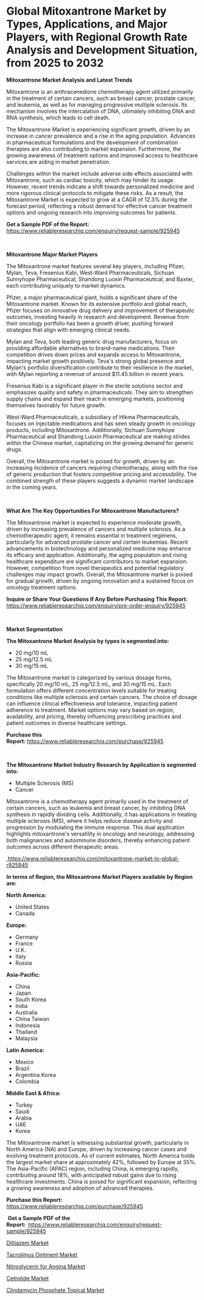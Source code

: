 <p><h1>Global Mitoxantrone Market by Types, Applications, and Major Players, with Regional Growth Rate Analysis and Development Situation, from 2025 to 2032</h1></p><p><strong>Mitoxantrone Market Analysis and Latest Trends</strong></p>
<p><p>Mitoxantrone is an anthracenedione chemotherapy agent utilized primarily in the treatment of certain cancers, such as breast cancer, prostate cancer, and leukemia, as well as for managing progressive multiple sclerosis. Its mechanism involves the intercalation of DNA, ultimately inhibiting DNA and RNA synthesis, which leads to cell death.</p><p>The Mitoxantrone Market is experiencing significant growth, driven by an increase in cancer prevalence and a rise in the aging population. Advances in pharmaceutical formulations and the development of combination therapies are also contributing to market expansion. Furthermore, the growing awareness of treatment options and improved access to healthcare services are aiding in market penetration.</p><p>Challenges within the market include adverse side effects associated with Mitoxantrone, such as cardiac toxicity, which may hinder its usage. However, recent trends indicate a shift towards personalized medicine and more rigorous clinical protocols to mitigate these risks. As a result, the Mitoxantrone Market is expected to grow at a CAGR of 12.3% during the forecast period, reflecting a robust demand for effective cancer treatment options and ongoing research into improving outcomes for patients.</p></p>
<p><strong>Get a Sample PDF of the Report:&nbsp;</strong> <a href="https://www.reliableresearchiq.com/enquiry/request-sample/925945?utm_campaign=1900&utm_medium=2&utm_source=Github&utm_content=ia&utm_term=08032025&utm_id=mitoxantrone">https://www.reliableresearchiq.com/enquiry/request-sample/925945</a></p>
<p>&nbsp;</p>
<p><strong>Mitoxantrone Major Market Players</strong></p>
<p><p>The Mitoxantrone market features several key players, including Pfizer, Mylan, Teva, Fresenius Kabi, West-Ward Pharmaceuticals, Sichuan Sunnyhope Pharmaceutical, Shandong Luoxin Pharmaceutical, and Baxter, each contributing uniquely to market dynamics.</p><p>Pfizer, a major pharmaceutical giant, holds a significant share of the Mitoxantrone market. Known for its extensive portfolio and global reach, Pfizer focuses on innovative drug delivery and improvement of therapeutic outcomes, investing heavily in research and development. Revenue from their oncology portfolio has been a growth driver, pushing forward strategies that align with emerging clinical needs.</p><p>Mylan and Teva, both leading generic drug manufacturers, focus on providing affordable alternatives to brand-name medications. Their competition drives down prices and expands access to Mitoxantrone, impacting market growth positively. Teva's strong global presence and Mylan's portfolio diversification contribute to their resilience in the market, with Mylan reporting a revenue of around $11.45 billion in recent years.</p><p>Fresenius Kabi is a significant player in the sterile solutions sector and emphasizes quality and safety in pharmaceuticals. They aim to strengthen supply chains and expand their reach in emerging markets, positioning themselves favorably for future growth.</p><p>West-Ward Pharmaceuticals, a subsidiary of Hikma Pharmaceuticals, focuses on injectable medications and has seen steady growth in oncology products, including Mitoxantrone. Additionally, Sichuan Sunnyhope Pharmaceutical and Shandong Luoxin Pharmaceutical are making strides within the Chinese market, capitalizing on the growing demand for generic drugs.</p><p>Overall, the Mitoxantrone market is poised for growth, driven by an increasing incidence of cancers requiring chemotherapy, along with the rise of generic production that fosters competitive pricing and accessibility. The combined strength of these players suggests a dynamic market landscape in the coming years.</p></p>
<p>&nbsp;</p>
<p><strong>What Are The Key Opportunities For Mitoxantrone Manufacturers?</strong></p>
<p><p>The Mitoxantrone market is expected to experience moderate growth, driven by increasing prevalence of cancers and multiple sclerosis. As a chemotherapeutic agent, it remains essential in treatment regimens, particularly for advanced prostate cancer and certain leukemias. Recent advancements in biotechnology and personalized medicine may enhance its efficacy and application. Additionally, the aging population and rising healthcare expenditure are significant contributors to market expansion. However, competition from novel therapeutics and potential regulatory challenges may impact growth. Overall, the Mitoxantrone market is poised for gradual growth, driven by ongoing innovation and a sustained focus on oncology treatment options.</p></p>
<p><strong>Inquire or Share Your Questions If Any Before Purchasing This Report:</strong> <a href="https://www.reliableresearchiq.com/enquiry/pre-order-enquiry/925945?utm_campaign=1900&utm_medium=2&utm_source=Github&utm_content=ia&utm_term=08032025&utm_id=mitoxantrone">https://www.reliableresearchiq.com/enquiry/pre-order-enquiry/925945</a></p>
<p>&nbsp;</p>
<p><strong>Market Segmentation</strong></p>
<p><strong>The Mitoxantrone Market Analysis by types is segmented into:</strong></p>
<p><ul><li>20 mg/10 mL</li><li>25 mg/12.5 mL</li><li>30 mg/15 mL</li></ul></p>
<p><p>The Mitoxantrone market is categorized by various dosage forms, specifically 20 mg/10 mL, 25 mg/12.5 mL, and 30 mg/15 mL. Each formulation offers different concentration levels suitable for treating conditions like multiple sclerosis and certain cancers. The choice of dosage can influence clinical effectiveness and tolerance, impacting patient adherence to treatment. Market options may vary based on region, availability, and pricing, thereby influencing prescribing practices and patient outcomes in diverse healthcare settings.</p></p>
<p><strong>Purchase this Report:&nbsp;</strong><a href="https://www.reliableresearchiq.com/purchase/925945?utm_campaign=1900&utm_medium=2&utm_source=Github&utm_content=ia&utm_term=08032025&utm_id=mitoxantrone">https://www.reliableresearchiq.com/purchase/925945</a></p>
<p>&nbsp;</p>
<p><strong>The Mitoxantrone Market Industry Research by Application is segmented into:</strong></p>
<p><ul><li>Multiple Sclerosis (MS)</li><li>Cancer</li></ul></p>
<p><p>Mitoxantrone is a chemotherapy agent primarily used in the treatment of certain cancers, such as leukemia and breast cancer, by inhibiting DNA synthesis in rapidly dividing cells. Additionally, it has applications in treating multiple sclerosis (MS), where it helps reduce disease activity and progression by modulating the immune response. This dual application highlights mitoxantrone's versatility in oncology and neurology, addressing both malignancies and autoimmune disorders, thereby enhancing patient outcomes across different therapeutic areas.</p></p>
<p><a href="https://www.reliableresearchiq.com/mitoxantrone-market-in-global-r925945?utm_campaign=1900&utm_medium=2&utm_source=Github&utm_content=ia&utm_term=08032025&utm_id=mitoxantrone">&nbsp;https://www.reliableresearchiq.com/mitoxantrone-market-in-global-r925945</a></p>
<p><strong>In terms of Region, the Mitoxantrone Market Players available by Region are:</strong></p>
<p>
    <p> <strong> North America: </strong>
        <ul>
            <li>United States</li>
            <li>Canada</li>
        </ul>
        </p> 
    <p> <strong> Europe: </strong>
        <ul>
            <li>Germany</li>
            <li>France</li>
            <li>U.K.</li>
            <li>Italy</li>
            <li>Russia</li>
        </ul>
        </p> 
    <p> <strong> Asia-Pacific: </strong>
        <ul>
            <li>China</li>
            <li>Japan</li>
            <li>South Korea</li>
            <li>India</li>
            <li>Australia</li>
            <li>China Taiwan</li>
            <li>Indonesia</li>
            <li>Thailand</li>
            <li>Malaysia</li>
        </ul>
        </p> 
    <p> <strong> Latin America: </strong>
        <ul>
            <li>Mexico</li>
            <li>Brazil</li>
            <li>Argentina Korea</li>
            <li>Colombia</li>
        </ul>
        </p> 
    <p> <strong> Middle East & Africa: </strong>
        <ul>
            <li>Turkey</li>
            <li>Saudi</li>
            <li>Arabia</li>
            <li>UAE</li>
            <li>Korea</li>
        </ul>
    </p>
    </p>
<p><p>The Mitoxantrone market is witnessing substantial growth, particularly in North America (NA) and Europe, driven by increasing cancer cases and evolving treatment protocols. As of current estimates, North America holds the largest market share at approximately 42%, followed by Europe at 35%. The Asia-Pacific (APAC) region, including China, is emerging rapidly, contributing around 18%, with anticipated robust gains due to rising healthcare investments. China is poised for significant expansion, reflecting a growing awareness and adoption of advanced therapies.</p></p>
<p><strong>Purchase this Report: </strong><a href="https://www.reliableresearchiq.com/purchase/925945?utm_campaign=1900&utm_medium=2&utm_source=Github&utm_content=ia&utm_term=08032025&utm_id=mitoxantrone">https://www.reliableresearchiq.com/purchase/925945</a></p>
<p>&nbsp;<strong>Get a Sample PDF of the Report:&nbsp;&nbsp;</strong><a href="https://www.reliableresearchiq.com/enquiry/request-sample/925945?utm_campaign=1900&utm_medium=2&utm_source=Github&utm_content=ia&utm_term=08032025&utm_id=mitoxantrone">https://www.reliableresearchiq.com/enquiry/request-sample/925945</a></p>
<p><strong></strong></p>
<p><p><a href="https://github.com/kanetaerkid/Market-Research-Report-List-1/blob/main/diltiazem-market.md?utm_campaign=1900&utm_medium=2&utm_source=Github&utm_content=ia&utm_term=08032025&utm_id=mitoxantrone">Diltiazem Market</a></p><p><a href="https://github.com/busamoleankk/Market-Research-Report-List-1/blob/main/tacrolimus-ointment-market.md?utm_campaign=1900&utm_medium=2&utm_source=Github&utm_content=ia&utm_term=08032025&utm_id=mitoxantrone">Tacrolimus Ointment Market</a></p><p><a href="https://github.com/cayposshefin/Market-Research-Report-List-1/blob/main/nitroglycerin-for-angina-market.md?utm_campaign=1900&utm_medium=2&utm_source=Github&utm_content=ia&utm_term=08032025&utm_id=mitoxantrone">Nitroglycerin for Angina Market</a></p><p><a href="https://github.com/yodhafirorae/Market-Research-Report-List-1/blob/main/cetrotide-market.md?utm_campaign=1900&utm_medium=2&utm_source=Github&utm_content=ia&utm_term=08032025&utm_id=mitoxantrone">Cetrotide Market</a></p><p><a href="https://github.com/chillwervenu/Market-Research-Report-List-1/blob/main/clindamycin-phosphate-topical-market.md?utm_campaign=1900&utm_medium=2&utm_source=Github&utm_content=ia&utm_term=08032025&utm_id=mitoxantrone">Clindamycin Phosphate Topical Market</a></p></p>